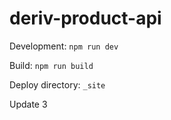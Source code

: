 # deriv-product-api

Development: `npm run dev`

Build: `npm run build`

Deploy directory: `_site`

Update 3
